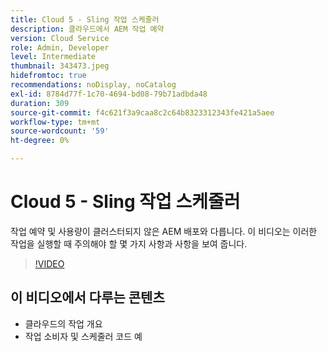 ```yaml
---
title: Cloud 5 - Sling 작업 스케줄러
description: 클라우드에서 AEM 작업 예약
version: Cloud Service
role: Admin, Developer
level: Intermediate
thumbnail: 343473.jpeg
hidefromtoc: true
recommendations: noDisplay, noCatalog
exl-id: 8784d77f-1c70-4694-bd08-79b71adbda48
duration: 309
source-git-commit: f4c621f3a9caa8c2c64b8323312343fe421a5aee
workflow-type: tm+mt
source-wordcount: '59'
ht-degree: 0%

---
```


# Cloud 5 - Sling 작업 스케줄러

작업 예약 및 사용량이 클러스터되지 않은 AEM 배포와 다릅니다. 이 비디오는 이러한 작업을 실행할 때 주의해야 할 몇 가지 사항과 사항을 보여 줍니다.

>[!VIDEO](https://video.tv.adobe.com/v/343473?quality=12&learn=on)

## 이 비디오에서 다루는 콘텐츠

+ 클라우드의 작업 개요
+ 작업 소비자 및 스케줄러 코드 예
